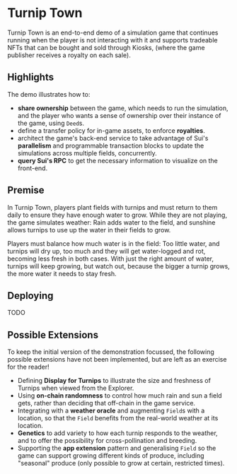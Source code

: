 # Turnip Town

Turnip Town is an end-to-end demo of a simulation game that continues
running when the player is not interacting with it and supports
tradeable NFTs that can be bought and sold through Kiosks, (where the
game publisher receives a royalty on each sale).

## Highlights

The demo illustrates how to:

- **share ownership** between the game, which needs to run the simulation,
  and the player who wants a sense of ownership over their instance of
  the game, using `Deed`s.
- define a transfer policy for in-game assets, to enforce **royalties**.
- architect the game's back-end service to take advantage of Sui's
  **parallelism** and programmable transaction blocks to update the
  simulations across multiple fields, concurrently.
- **query Sui's RPC** to get the necessary information to visualize on the
  front-end.

## Premise

In Turnip Town, players plant fields with turnips and must return to
them daily to ensure they have enough water to grow.  While they are
not playing, the game simulates weather: Rain adds water to the field,
and sunshine allows turnips to use up the water in their fields to
grow.

Players must balance how much water is in the field: Too little water,
and turnips will dry up, too much and they will get water-logged and
rot, becoming less fresh in both cases. With just the right amount of
water, turnips will keep growing, but watch out, because the bigger a
turnip grows, the more water it needs to stay fresh.

## Deploying

TODO

## Possible Extensions

To keep the initial version of the demonstration focussed, the
following possible extensions have not been implemented, but are left
as an exercise for the reader!

 - Defining **Display for Turnips** to illustrate the size and
   freshness of Turnips when viewed from the Explorer.
 - Using **on-chain randomness** to control how much rain and sun a
   field gets, rather than deciding that off-chain in the game
   service.
 - Integrating with a **weather oracle** and augmenting `Field`s with
   a location, so that the `Field` benefits from the real-world
   weather at its location.
 - **Genetics** to add variety to how each turnip responds to the
   weather, and to offer the possibility for cross-pollination and
   breeding.
 - Supporting the **app extension** pattern and generalising `Field`
   so the game can support growing different kinds of produce,
   including "seasonal" produce (only possible to grow at certain,
   restricted times).
